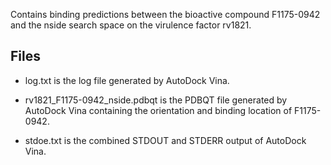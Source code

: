 Contains binding predictions between the bioactive compound F1175-0942 and the nside search space on the virulence factor rv1821.

## Files

- log.txt is the log file generated by AutoDock Vina.

- rv1821_F1175-0942_nside.pdbqt is the PDBQT file generated by AutoDock Vina containing the orientation and binding location of F1175-0942.

- stdoe.txt is the combined STDOUT and STDERR output of AutoDock Vina.

